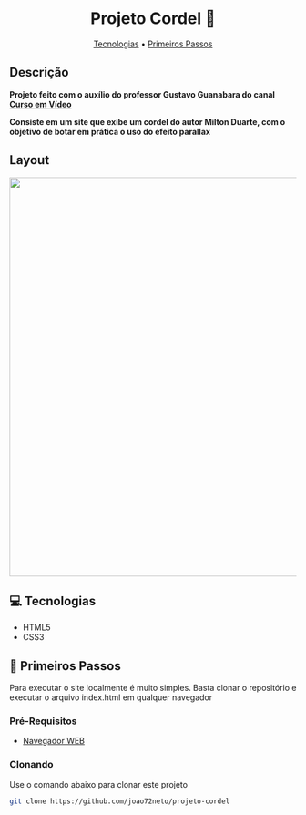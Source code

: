 <h1 align="center" style="font-weight: bold;">Projeto Cordel 🌼</h1>

<p align="center">
 <a href="#tech">Tecnologias</a> • 
 <a href="#started">Primeiros Passos</a>
</p>

<h2>Descrição</h2>

<p align="left">
    <b>Projeto feito com o auxílio do professor Gustavo Guanabara do canal 
    <a href="https://www.youtube.com/user/cursosemvideo" target="_blank">Curso em Vídeo</a>
    </b>
</p>
<p align="left">
    <b>Consiste em um site que exibe um cordel do autor Milton Duarte, com o objetivo de botar em prática o uso do efeito parallax</b>
</p>

<h2>Layout</h2>

<div align="center">
  <img src="https://github.com/user-attachments/assets/4635bc58-3090-4883-a0b1-700178115d27" height=700px>
</div>



<h2 id="tech">💻 Tecnologias</h2>

- HTML5
- CSS3

<h2 id="started">🚀 Primeiros Passos</h2>

Para executar o site localmente é muito simples. Basta clonar o repositório e executar o arquivo index.html em qualquer navegador

<h3>Pré-Requisitos</h3>

- [Navegador WEB](https://www.google.com/intl/pt-BR/chrome/)


<h3>Clonando</h3>

Use o comando abaixo para clonar este projeto

```bash
git clone https://github.com/joao72neto/projeto-cordel
```

